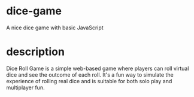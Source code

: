 # dice-game
A nice dice game with basic JavaScript
# description
Dice Roll Game is a simple web-based game where players can roll virtual dice and see the outcome of each roll. It's a fun way to simulate the experience of rolling real dice and is suitable for both solo play and multiplayer fun.
